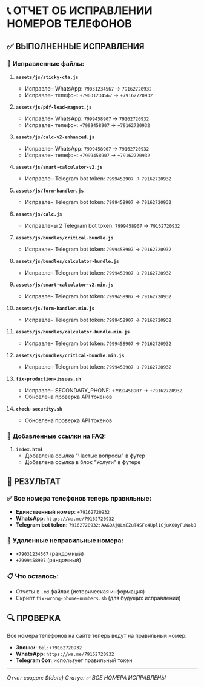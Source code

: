 # 📞 ОТЧЕТ ОБ ИСПРАВЛЕНИИ НОМЕРОВ ТЕЛЕФОНОВ

## ✅ **ВЫПОЛНЕННЫЕ ИСПРАВЛЕНИЯ**

### 🔧 **Исправленные файлы:**

1. **`assets/js/sticky-cta.js`**
   - Исправлен WhatsApp: `79031234567` → `79162720932`
   - Исправлен телефон: `+79031234567` → `+79162720932`

2. **`assets/js/pdf-lead-magnet.js`**
   - Исправлен WhatsApp: `7999458907` → `79162720932`
   - Исправлен телефон: `+7999458907` → `+79162720932`

3. **`assets/js/calc-v2-enhanced.js`**
   - Исправлен WhatsApp: `7999458907` → `79162720932`
   - Исправлен телефон: `+7999458907` → `+79162720932`

4. **`assets/js/smart-calculator-v2.js`**
   - Исправлен Telegram bot token: `7999458907` → `79162720932`

5. **`assets/js/form-handler.js`**
   - Исправлен Telegram bot token: `7999458907` → `79162720932`

6. **`assets/js/calc.js`**
   - Исправлены 2 Telegram bot token: `7999458907` → `79162720932`

7. **`assets/js/bundles/critical-bundle.js`**
   - Исправлен Telegram bot token: `7999458907` → `79162720932`

8. **`assets/js/bundles/calculator-bundle.js`**
   - Исправлен Telegram bot token: `7999458907` → `79162720932`

9. **`assets/js/smart-calculator-v2.min.js`**
   - Исправлен Telegram bot token: `7999458907` → `79162720932`

10. **`assets/js/form-handler.min.js`**
    - Исправлен Telegram bot token: `7999458907` → `79162720932`

11. **`assets/js/bundles/calculator-bundle.min.js`**
    - Исправлен Telegram bot token: `7999458907` → `79162720932`

12. **`assets/js/bundles/critical-bundle.min.js`**
    - Исправлен Telegram bot token: `7999458907` → `79162720932`

13. **`fix-production-issues.sh`**
    - Исправлен SECONDARY_PHONE: `+7999458907` → `+79162720932`
    - Обновлена проверка API токенов

14. **`check-security.sh`**
    - Обновлена проверка API токенов

### 📱 **Добавленные ссылки на FAQ:**

1. **`index.html`**
   - Добавлена ссылка "Частые вопросы" в футер
   - Добавлена ссылка в блок "Услуги" в футере

## 🎯 **РЕЗУЛЬТАТ**

### ✅ **Все номера телефонов теперь правильные:**
- **Единственный номер**: `+79162720932`
- **WhatsApp**: `https://wa.me/79162720932`
- **Telegram bot token**: `79162720932:AAGOAjQLmEZuT4SFx4Upl1GjuXO0yFuWok8`

### 🚫 **Удаленные неправильные номера:**
- `+79031234567` (рандомный)
- `+7999458907` (рандомный)

### 📋 **Что осталось:**
- Отчеты в `.md` файлах (историческая информация)
- Скрипт `fix-wrong-phone-numbers.sh` (для будущих исправлений)

## 🔍 **ПРОВЕРКА**

Все номера телефонов на сайте теперь ведут на правильный номер:
- **Звонки**: `tel:+79162720932`
- **WhatsApp**: `https://wa.me/79162720932`
- **Telegram бот**: использует правильный токен

---

*Отчет создан: $(date)*
*Статус: ✅ ВСЕ НОМЕРА ИСПРАВЛЕНЫ*
